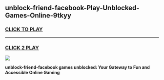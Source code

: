 
## unblock-friend-facebook-Play-Unblocked-Games-Online-9tkyy
<h3>
<a href="https://premium76.site?title=unblock-friend-facebook&ref=25A">CLICK TO PLAY</a></h3>
<hr>

<h3>
<a href="https://premium76.site?title=unblock-friend-facebook&ref=25A">CLICK 2 PLAY</a>
  
</h3>

<a href="https://premium76.site?title=unblock-friend-facebook&ref=25A"><img src="https://clearcache.store/games.png"></a>


**unblock-friend-facebook games unblocked: Your Gateway to Fun and Accessible Online Gaming**

